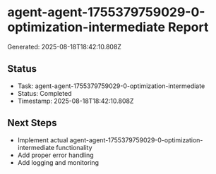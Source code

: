 # agent-agent-1755379759029-0-optimization-intermediate Report

Generated: 2025-08-18T18:42:10.808Z

## Status
- Task: agent-agent-1755379759029-0-optimization-intermediate
- Status: Completed
- Timestamp: 2025-08-18T18:42:10.808Z

## Next Steps
- Implement actual agent-agent-1755379759029-0-optimization-intermediate functionality
- Add proper error handling
- Add logging and monitoring
